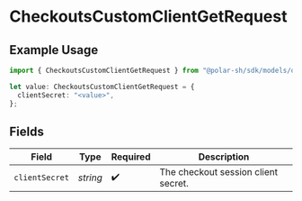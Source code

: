# CheckoutsCustomClientGetRequest

## Example Usage

```typescript
import { CheckoutsCustomClientGetRequest } from "@polar-sh/sdk/models/operations/checkoutscustomclientget.js";

let value: CheckoutsCustomClientGetRequest = {
  clientSecret: "<value>",
};
```

## Fields

| Field                               | Type                                | Required                            | Description                         |
| ----------------------------------- | ----------------------------------- | ----------------------------------- | ----------------------------------- |
| `clientSecret`                      | *string*                            | :heavy_check_mark:                  | The checkout session client secret. |